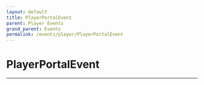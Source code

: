 ```yaml
---
layout: default
title: PlayerPortalEvent
parent: Player Events
grand_parent: Events
permalink: /events/player/PlayerPortalEvent
---
```


# PlayerPortalEvent

---
